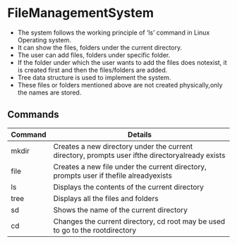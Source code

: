 # FileManagementSystem

* The system​ ​follow​s ​the​ ​working​ ​principle​ ​of​ ​‘​ls​’​ ​command​ ​in​ ​Linux​ ​Operating​ ​system.
* It​ ​can ​show​ ​the​ ​files,​ ​folders​ ​under​ ​the​ ​current​ ​directory.​ ​
* The​ ​user​ ​can add​ ​files,​ ​folders​ ​under​ ​specific​ ​folder.
* If​ ​the​ ​folder​ ​under​ ​which​ ​the​ ​user​ ​want​s ​to​ ​add​ ​the​ ​files​ ​do​es ​not​ ​exist,​ ​it​ ​is ​created​ ​first​ ​and then​ ​the​ ​files/folders​ ​are ​added.
* Tree​ ​data​ ​structure​ ​is​ ​used​ ​to​ ​implement​ ​the​ ​system.
* These​ ​files​ ​or​ ​folders​ ​mentioned​ ​above​ ​are not ​created​ ​physically,​ ​only the names are stored.

## Commands

Command | Details
------------ | -------------
mkdir | Creates​ ​a​ ​new​ ​directory​ ​under​ ​the​ ​current​ ​directory,​ ​prompts​ ​user​ ​if​ ​the​ ​directoryalready​ ​exists
file | Creates​ ​a​ ​new​ ​file​ ​under​ ​the​ ​current​ ​directory,​ ​prompts​ ​user​ ​if​ ​the​ ​file​ ​alreadyexists
ls | Displays​ ​the​ ​contents​ ​of​ ​the​ ​current​ ​directory
tree | Displays​ ​all​ ​the​ ​files​ ​and​ ​folders
sd | Shows​ ​the​ ​name​ ​of​ ​the​ ​current​ ​directory
cd | Changes​ ​the​ ​current​ ​directory,​ ​cd​ ​root​ ​may​ ​be​ ​used​ ​to​ ​go​ ​to​ ​the​ ​root​ ​directory
